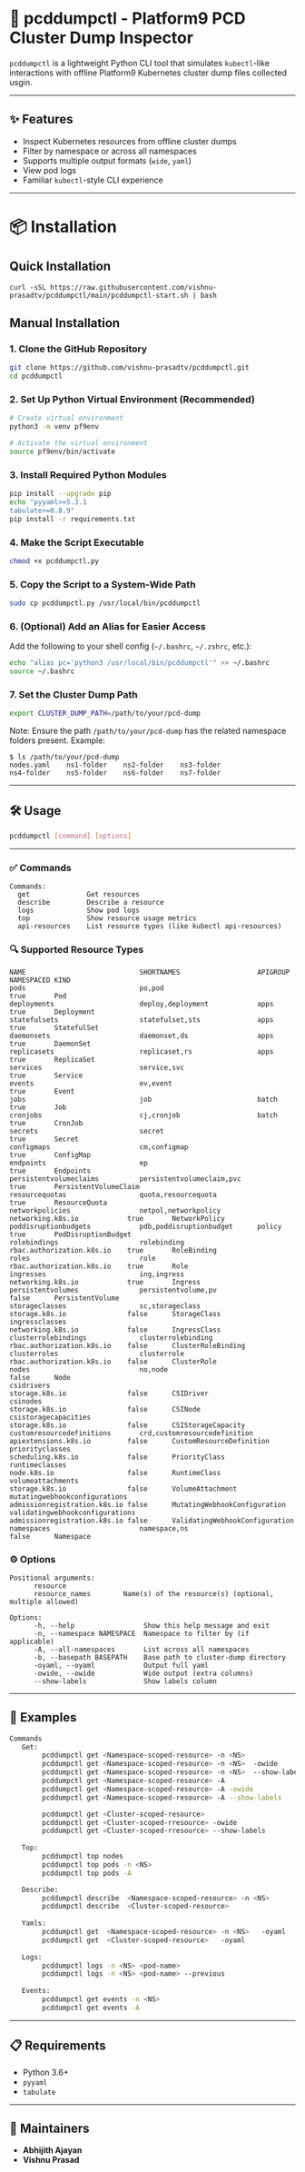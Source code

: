 
# 🚀 pcddumpctl - Platform9 PCD Cluster Dump Inspector

`pcddumpctl` is a lightweight Python CLI tool that simulates `kubectl`-like interactions with offline Platform9 Kubernetes cluster dump files collected usgin.

---

## ✨ Features

- Inspect Kubernetes resources from offline cluster dumps
- Filter by namespace or across all namespaces
- Supports multiple output formats (`wide`, `yaml`)
- View pod logs
- Familiar `kubectl`-style CLI experience

---

# 📦 Installation

## Quick Installation
```
curl -sSL https://raw.githubusercontent.com/vishnu-prasadtv/pcddumpctl/main/pcddumpctl-start.sh | bash
```

## Manual Installation
### 1. Clone the GitHub Repository

```bash
git clone https://github.com/vishnu-prasadtv/pcddumpctl.git
cd pcddumpctl
```

### 2. Set Up Python Virtual Environment (Recommended)

```bash
# Create virtual environment
python3 -m venv pf9env

# Activate the virtual environment
source pf9env/bin/activate
```

### 3. Install Required Python Modules

```bash
pip install --upgrade pip
echo "pyyaml>=5.3.1
tabulate>=0.8.9"
pip install -r requirements.txt
```

### 4. Make the Script Executable

```bash
chmod +x pcddumpctl.py
```

### 5. Copy the Script to a System-Wide Path

```bash
sudo cp pcddumpctl.py /usr/local/bin/pcddumpctl
```

### 6. (Optional) Add an Alias for Easier Access

Add the following to your shell config (`~/.bashrc`, `~/.zshrc`, etc.):


```bash
echo "alias pc='python3 /usr/local/bin/pcddumpctl'" >> ~/.bashrc
source ~/.bashrc
```

### 7. Set the Cluster Dump Path

```bash
export CLUSTER_DUMP_PATH=/path/to/your/pcd-dump
```

Note: Ensure the path `/path/to/your/pcd-dump` has the related namespace folders present.
Example:
```
$ ls /path/to/your/pcd-dump
nodes.yaml    ns1-folder    ns2-folder    ns3-folder
ns4-folder    ns5-folder    ns6-folder    ns7-folder
```

---

## 🛠️ Usage

```bash
pcddumpctl [command] [options]
```

---

### ✅ Commands

```
Commands:
  get              Get resources
  describe         Describe a resource
  logs             Show pod logs
  top              Show resource usage metrics
  api-resources    List resource types (like kubectl api-resources)
```

### 🔍 Supported Resource Types

```
NAME                            SHORTNAMES                   APIGROUP                     NAMESPACED KIND
pods                            po,pod                                                    true       Pod
deployments                     deploy,deployment            apps                         true       Deployment
statefulsets                    statefulset,sts              apps                         true       StatefulSet
daemonsets                      daemonset,ds                 apps                         true       DaemonSet
replicasets                     replicaset,rs                apps                         true       ReplicaSet
services                        service,svc                                               true       Service
events                          ev,event                                                  true       Event
jobs                            job                          batch                        true       Job
cronjobs                        cj,cronjob                   batch                        true       CronJob
secrets                         secret                                                    true       Secret
configmaps                      cm,configmap                                              true       ConfigMap
endpoints                       ep                                                        true       Endpoints
persistentvolumeclaims          persistentvolumeclaim,pvc                                 true       PersistentVolumeClaim
resourcequotas                  quota,resourcequota                                       true       ResourceQuota
networkpolicies                 netpol,networkpolicy         networking.k8s.io            true       NetworkPolicy
poddisruptionbudgets            pdb,poddisruptionbudget      policy                       true       PodDisruptionBudget
rolebindings                    rolebinding                  rbac.authorization.k8s.io    true       RoleBinding
roles                           role                         rbac.authorization.k8s.io    true       Role
ingresses                       ing,ingress                  networking.k8s.io            true       Ingress
persistentvolumes               persistentvolume,pv                                       false      PersistentVolume
storageclasses                  sc,storageclass              storage.k8s.io               false      StorageClass
ingressclasses                                               networking.k8s.io            false      IngressClass
clusterrolebindings             clusterrolebinding           rbac.authorization.k8s.io    false      ClusterRoleBinding
clusterroles                    clusterrole                  rbac.authorization.k8s.io    false      ClusterRole
nodes                           no,node                                                   false      Node
csidrivers                                                   storage.k8s.io               false      CSIDriver
csinodes                                                     storage.k8s.io               false      CSINode
csistoragecapacities                                         storage.k8s.io               false      CSIStorageCapacity
customresourcedefinitions       crd,customresourcedefinition apiextensions.k8s.io         false      CustomResourceDefinition
priorityclasses                                              scheduling.k8s.io            false      PriorityClass
runtimeclasses                                               node.k8s.io                  false      RuntimeClass
volumeattachments                                            storage.k8s.io               false      VolumeAttachment
mutatingwebhookconfigurations                                admissionregistration.k8s.io false      MutatingWebhookConfiguration
validatingwebhookconfigurations                              admissionregistration.k8s.io false      ValidatingWebhookConfiguration
namespaces                      namespace,ns                                              false      Namespace
```

### ⚙️ Options

```
Positional arguments:
      resource
      resource_names        Name(s) of the resource(s) (optional, multiple allowed)

Options:
      -h, --help                 Show this help message and exit
      -n, --namespace NAMESPACE  Namespace to filter by (if applicable)
      -A, --all-namespaces       List across all namespaces
      -b, --basepath BASEPATH    Base path to cluster-dump directory
      -oyaml, --oyaml            Output full yaml
      -owide, --owide            Wide output (extra columns)
      --show-labels              Show labels column
```

---

## 🔧 Examples

```bash
Commands 
   Get:
        pcddumpctl get <Namespace-scoped-resource> -n <NS> 
        pcddumpctl get <Namespace-scoped-resource> -n <NS>  -owide  
        pcddumpctl get <Namespace-scoped-resource> -n <NS>  --show-labels  
        pcddumpctl get <Namespace-scoped-resource> -A
        pcddumpctl get <Namespace-scoped-resource> -A -owide
        pcddumpctl get <Namespace-scoped-resource> -A --show-labels

        pcddumpctl get <Cluster-scoped-resource>    
        pcddumpctl get <Cluster-scoped-rresource> -owide  
        pcddumpctl get <Cluster-scoped-rresource> --show-labels  
   
   Top:
        pcddumpctl top nodes  
        pcddumpctl top pods -n <NS>  
        pcddumpctl top pods -A   

   Describe:
        pcddumpctl describe  <Namespace-scoped-resource> -n <NS>   
        pcddumpctl describe  <Cluster-scoped-resource> 
 
   Yamls:
        pcddumpctl get  <Namespace-scoped-resource> -n <NS>   -oyaml  
        pcddumpctl get  <Cluster-scoped-resource>   -oyaml    
   
   Logs:
        pcddumpctl logs -n <NS> <pod-name>
        pcddumpctl logs -n <NS> <pod-name> --previous
   
   Events:
        pcddumpctl get events -n <NS>
        pcddumpctl get events -A
```

---

## 📋 Requirements

- Python 3.6+
- `pyyaml`
- `tabulate`

---

## 👥 Maintainers

- **Abhijith Ajayan**
- **Vishnu Prasad**
